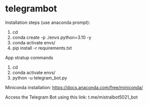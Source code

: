 # telegrambot
Installation steps (use anaconda prompt):
1. cd <path-to-project-dir>
2. conda create -p ./envs python=3.10 -y
3. conda activate envs/
4. pip install -r requirements.txt

App stratup commands
1. cd <path-to-project-dir>
2. conda activate envs/
3. python -u telegram_bot.py

Miniconda installation: https://docs.anaconda.com/free/miniconda/

Access the Telegram Bot using this link: 
t.me/mistralbot5021_bot
